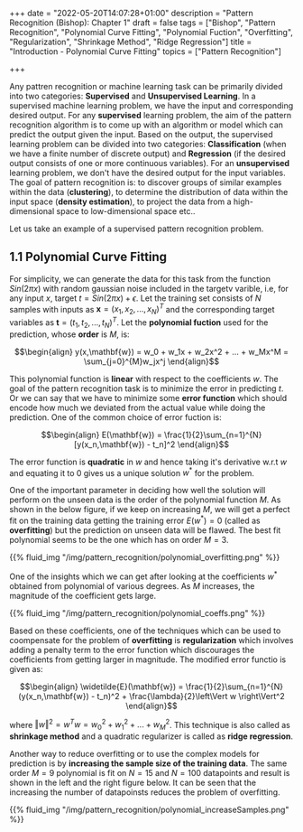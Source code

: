 +++
date = "2022-05-20T14:07:28+01:00"
description = "Pattern Recognition (Bishop): Chapter 1"
draft = false
tags = ["Bishop", "Pattern Recognition", "Polynomial Curve Fitting", "Polynomial Fuction", "Overfitting", "Regularization", "Shrinkage Method", "Ridge Regression"]
title = "Introduction - Polynomial Curve Fitting"
topics = ["Pattern Recognition"]

+++

Any pattren recognition or machine learning task can be primarily divided into two categories: <b>Supervised</b> and <b>Unsupervised Learning</b>. In a supervised machine learning problem, we have the input and corresponding desired output. For any <b>supervised</b> learning problem, the aim of the pattern recognition algorithm is to come up with an algorithm or model which can predict the output given the input. Based on the output, the supervised learning problem can be divided into two categories: <b>Classification</b> (when we have a finite number of discrete output) and <b>Regression</b> (if the desired output consists of one or more continuous variables). For an <b>unsupervised</b> learning problem, we don't have the desired output for the input variables. The goal of pattern recognition is: to discover groups of similar examples within the data (<b>clustering</b>), to determine the distribution of data within the input space (<b>density estimation</b>), to project the data from a high-dimensional space to low-dimensional space etc..

Let us take an example of a supervised pattern recognition problem.

## 1.1 Polynomial Curve Fitting

For simplicity, we can generate the data for this task from the function $Sin(2\pi x)$ with random gaussian noise included in the targetv varible, i.e, for any input $x$, target $t=Sin(2\pi x) + \epsilon$. Let the training set consists of $N$ samples with inputs as $\mathbf{x} = (x_1, x_2, ..., x_N)^T$ and the corresponding target variables as $\mathbf{t} = (t_1, t_2, ..., t_N)^T$. Let the <b>polynomial fuction</b> used for the prediction, whose <b>order</b> is $M$, is:

$$\begin{align}
y(x,\mathbf{w}) = w_0 + w_1x + w_2x^2 + ... + w_Mx^M = \sum_{j=0}^{M}w_jx^j
\end{align}$$

This polynomial function is <b>linear</b> with respect to the coefficients $w$. The goal of the pattern recognition task is to minimize the error in predicting $t$. Or we can say that we have to minimize some <b>error function</b> which should encode how much we deviated from the actual value while doing the prediction. One of the common choice of error fuction is:

$$\begin{align}
E(\mathbf{w}) = \frac{1}{2}\sum_{n=1}^{N}[y(x_n,\mathbf{w}) - t_n]^2
\end{align}$$

The error function is <b>quadratic</b> in $w$ and hence taking it's derivative w.r.t $w$ and equating it to $0$ gives us a unique solution $w^{*}$ for the problem.

One of the important parameter in deciding how well the solution will perform on the unseen data is the order of the polynomial function $M$. As shown in the below figure, if we keep on increasing $M$, we will get a perfect fit on the training data getting the training error $E(w^{*}) = 0$ (called as <b>overfitting</b>) but the prediction on unseen data will be flawed. The best fit polynomial seems to be the one which has on order $M=3$.

{{% fluid_img "/img/pattern_recognition/polynomial_overfitting.png" %}}


One of the insights which we can get after looking at the coefficients $w^{*}$ obtained from polynomial of various degrees. As $M$ increases, the magnitude of the coefficient gets large.

{{% fluid_img "/img/pattern_recognition/polynomial_coeffs.png" %}}

Based on these coefficients, one of the techniques which can be used to coompensate for the problem of <b>overfitting</b> is <b>regularization</b> which involves adding a penalty term to the error function which discourages the coefficients from getting larger in magnitude. The modified error functio is given as:

$$\begin{align}
\widetilde{E}(\mathbf{w}) = \frac{1}{2}\sum_{n=1}^{N}(y(x_n,\mathbf{w}) - t_n)^2 + \frac{\lambda}{2}\left\Vert w \right\Vert^2
\end{align}$$

where $\left\Vert w \right\Vert^2 = w^Tw = w_0^2 + w_1^2 + ... + w_M^2$. This technique is also called as <b>shrinkage method</b> and a quadratic regularizer is called as <b>ridge regression</b>.

Another way to reduce overfitting or to use the complex models for prediction is by <b>increasing the sample size of the training data</b>. The same order $M=9$ polynomial is fit on $N=15$ and $N=100$ datapoints and result is shown in the left and the right figure below. It can be seen that the increasing the number of datapoinsts reduces the problem of overfitting.

{{% fluid_img "/img/pattern_recognition/polynomial_increaseSamples.png" %}}


